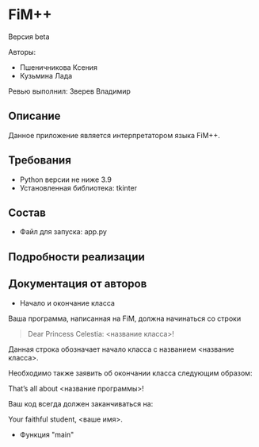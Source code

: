 # FiM++
Версия beta

Авторы:
- Пшеничникова Ксения
- Кузьмина Лада

Ревью выполнил: Зверев Владимир

## Описание
Данное приложение является интерпретатором языка FiM++.

## Требования
- Python версии не ниже 3.9
- Установленная библиотека: tkinter

## Состав
- Файл для запуска: app.py

## Подробности реализации

## Документация от авторов

- Начало и окончание класса

Ваша программа, написанная на FiM, должна начинаться со строки

>Dear Princess Celestia: <название класса>!

Данная строка обозначает начало класса с названием <название класса>.

Необходимо также заявить об окончании класса следующим образом:

That’s all about <название программы>!

Ваш код всегда должен заканчиваться на:

Your faithful student, <ваше имя>.

- Функция "main"

